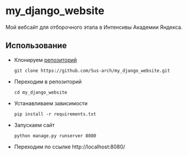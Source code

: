 # my_django_website
Мой вебсайт для отборочного этапа в Интенсивы Академии Яндекса.
## Использование
* Клонируем [репозиторий](https://github.com/Sus-arch/my_django_website)

  ```
  git clone https://github.com/Sus-arch/my_django_website.git
  ```
* Переходим в репозиторий 
  
  ```
  cd my_django_website   
  ```
* Устанавливаем зависимости

  ```
  pip install -r requirements.txt
  ```
* Запускаем сайт 
  
  ```
  python manage.py runserver 8080
  ```
* Переходим по ссылке http://localhost:8080/
